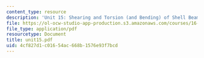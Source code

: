 ```yaml
---
content_type: resource
description: 'Unit 15: Shearing and Torsion (and Bending) of Shell Beams'
file: https://ol-ocw-studio-app-production.s3.amazonaws.com/courses/16-20-structural-mechanics-fall-2002/4cf827d1c01654ac668b1576e93f7bcd_unit15.pdf
file_type: application/pdf
resourcetype: Document
title: unit15.pdf
uid: 4cf827d1-c016-54ac-668b-1576e93f7bcd
---
```

